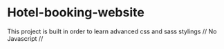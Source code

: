 # Hotel-booking-website


This project is built in order to learn advanced css and sass stylings // No Javascript // 
